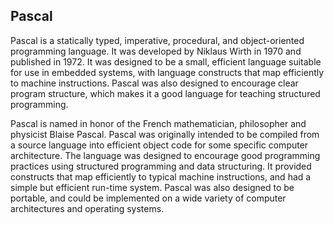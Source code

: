 ## Pascal

Pascal is a statically typed, imperative, procedural, and object-oriented programming language. It was developed by Niklaus Wirth in 1970 and published in 1972. It was designed to be a small, efficient language suitable for use in embedded systems, with language constructs that map efficiently to machine instructions. Pascal was also designed to encourage clear program structure, which makes it a good language for teaching structured programming.

Pascal is named in honor of the French mathematician, philosopher and physicist Blaise Pascal. Pascal was originally intended to be compiled from a source language into efficient object code for some specific computer architecture. The language was designed to encourage good programming practices using structured programming and data structuring. It provided constructs that map efficiently to typical machine instructions, and had a simple but efficient run-time system. Pascal was also designed to be portable, and could be implemented on a wide variety of computer architectures and operating systems.
